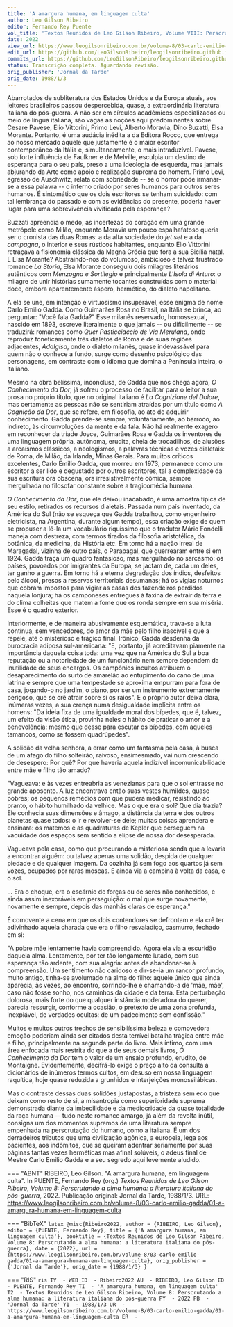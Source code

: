 ```yaml
---
title: 'A amargura humana, em linguagem culta'
author: Leo Gilson Ribeiro
editor: Fernando Rey Puente
vol_title: 'Textos Reunidos de Leo Gilson Ribeiro, Volume VIII: Perscrutando a alma humana: a literatura italiana do pós-guerra'
date: 2022
view_url: https://www.leogilsonribeiro.com.br/volume-8/03-carlo-emilio-gadda/01-a-amargura-humana-em-linguagem-culta
edit_url: https://github.com/LeoGilsonRibeiro/leogilsonribeiro.github.io/edit/main/docs/markdown/volume-8/03-carlo-emilio-gadda/01-a-amargura-humana-em-linguagem-culta.md
commits_url: https://github.com/LeoGilsonRibeiro/leogilsonribeiro.github.io/commits/main/docs/markdown/volume-8/03-carlo-emilio-gadda/01-a-amargura-humana-em-linguagem-culta.md
status: Transcrição completa. Aguardando revisão.
orig_publisher: 'Jornal da Tarde'
orig_date: 1988/1/3
---
```


Abarrotados de subliteratura dos Estados Unidos e da Europa atuais, aos leitores brasileiros passou despercebida, quase, a extraordinária literatura italiana do pós-guerra. A não ser em círculos acadêmicos especializados ou meio de língua italiana, são vagas as noções aqui predominantes sobre Cesare Pavese, Elio Vittorini, Primo Levi, Alberto Moravia, Dino Buzatti, Elsa Morante. Portanto, é uma audácia inédita a da Editora Rocco, que entrega ao nosso mercado aquele que justamente é o maior escritor contemporâneo da Itália e, simultaneamente, o mais intraduzível. Pavese, sob forte influência de Faulkner e de Melville, esculpia um destino de esperança para o seu país, preso a uma ideologia de esquerda, mas jamais abjurando da Arte como apoio e realização suprema do homem. Primo Levi, egresso de Auschwitz, relata com sobriedade -- se o horror pode irmanar-se a essa palavra -- o inferno criado por seres humanos para outros seres humanos. É sintomático que os dois escritores se tenham suicidado: com tal lembrança do passado e com as evidências do presente, poderia haver lugar para uma sobrevivência vivificada pela esperança?

Buzzati apreendia o medo, as incertezas do coração em uma grande metrópole como Milão, enquanto Moravia um pouco espalhafatoso queria ser o cronista das duas Romas: a da alta sociedade do *jet set* e a da *campagna*, o interior e seus rústicos habitantes, enquanto Elio Vittorini retraçava a fisionomia clássica da Magna Grécia que fora a sua Sicília natal. E Elsa Morante? Abstraindo-nos do volumoso, ambicioso e talvez frustrado romance *La Storia*, Elsa Morante conseguiu dois milagres literários autênticos com *Menzogna e Sortilegio* e principalmente *L'Isola di Arturo*: o milagre de unir histórias sumamente tocantes construídas com o material doce, embora aparentemente áspero, hermético, do dialeto napolitano.

A ela se une, em intenção e virtuosismo insuperável, esse enigma de nome Carlo Emilio Gadda. Como Guimarães Rosa no Brasil, na Itália se brinca, ao perguntar: "Você fala Gadda?" Esse milanês reservado, homossexual, nascido em 1893, escreve literalmente o que jamais -- ou dificilmente -- se traduzirá: romances como *Quer Pasticciaccio de Via Merulana*, onde reproduz foneticamente três dialetos de Roma e de suas regiões adjacentes, *Adalgisa*, onde o dialeto milanês, quase indevassável para quem não o conhece a fundo, surge como desenho psicológico das personagens, em contraste com o idioma que domina a Península inteira, o italiano.

Mesmo na obra belíssima, inconclusa, de Gadda que nos chega agora, *O Conhecimento da Dor*, já sofreu o processo de facilitar para o leitor a sua prosa no próprio título, que no original italiano é *La Cognizione del Dolore*, mas certamente as pessoas não se sentiriam atraídas por um título como *A Cognição da Dor*, que se refere, em filosofia, ao ato de adquirir conhecimento. Gadda prende-se sempre, voluntariamente, ao barroco, ao indireto, às circunvoluções da mente e da fala. Não há realmente exagero em reconhecer da tríade Joyce, Guimarães Rosa e Gadda os inventores de uma linguagem própria, autônoma, erudita, cheia de trocadilhos, de alusões a arcaísmos clássicos, a neologismos, a palavras técnicas e vozes dialetais: de Roma, de Milão, da Irlanda, Minas Gerais. Para muitos críticos excelentes, Carlo Emilio Gadda, que morreu em 1973, permanece como um escritor a ser lido e degustado por outros escritores, tal a complexidade da sua escritura ora obscena, ora irresistivelmente cômica, sempre mergulhada no filosofar constante sobre a tragicomédia humana.

*O Conhecimento da Dor*, que ele deixou inacabado, é uma amostra típica de seu estilo, retirados os recursos dialetais. Passada num país inventado, da América do Sul (não se esqueça que Gadda trabalhou, como engenheiro eletricista, na Argentina, durante algum tempo), essa criação exige de quem se propuser a lê-la um vocabulário riquíssimo que o tradutor Mário Fondelli maneja com destreza, com termos tirados da filosofia aristotélica, da botânica, da medicina, da História etc. Em torno há a nação irreal de Maragadal, vizinha de outro país, o Parapagal, que guerrearam entre si em 1924. Gadda traça um quadro fantasioso, mas mergulhado no sarcasmo: os países, povoados por imigrantes da Europa, se jactam de, cada um deles, ter ganho a guerra. Em torno há a eterna degradação dos índios, desfeitos pelo álcool, presos a reservas territoriais desumanas; há os vigias noturnos que cobram impostos para vigiar as casas dos fazendeiros perdidos naquela lonjura; há os camponeses entregues à faxina de extrair da terra e do clima colheitas que matem a fome que os ronda sempre em sua miséria. Esse é o quadro exterior.

Interiormente, e de maneira abusivamente esquemática, trava-se a luta contínua, sem vencedores, do amor da mãe pelo filho irascível e que a repele, até o misterioso e trágico final. Irônico, Gadda desdenha da burocracia adiposa sul-americana: "E, portanto, já acreditavam piamente na importância daquela coisa toda: uma vez que na América do Sul a boa reputação ou a notoriedade de um funcionário nem sempre dependem da inutilidade de seus encargos. Os campônios incultos atribuem o desaparecimento do surto de amarelão ao entupimento do cano de uma latrina e sempre que uma tempestade se aproxima empurram para fora de casa, jogando-o no jardim, o piano, por ser um instrumento extremamente perigoso, que se crê atrair sobre si os raios". E o próprio autor deixa clara, inúmeras vezes, a sua crença numa desigualdade implícita entre os homens: "Da ideia fixa de uma igualdade moral dos bípedes, que é, talvez, um efeito da visão ética, provinha neles o hábito de praticar o amor e a benevolência: mesmo que desse para escutar os bípedes, com aqueles tamancos, como se fossem quadrúpedes".

A solidão da velha senhora, a errar como um fantasma pela casa, à busca de um afago do filho solteirão, raivoso, ensimesmado, vai num crescendo de desespero: Por quê? Por que haveria aquela indizível incomunicabilidade entre mãe e filho tão amado?

"Vagueava: e às vezes entreabria as venezianas para que o sol entrasse no grande aposento. A luz encontrava então suas vestes humildes, quase pobres; os pequenos remédios com que pudera medicar, resistindo ao pranto, o hábito humilhado da velhice. Mas o que era o sol? Que dia trazia? Ele conhecia suas dimensões e âmago, a distância da terra e dos outros planetas quase todos: o ir e revolver-se dele; muitas coisas aprendera e ensinara: os matemos e as quadraturas de Kepler que perseguem na vacuidade dos espaços sem sentido a elipse de nossa dor desesperada.

Vagueava pela casa, como que procurando a misteriosa senda que a levaria a encontrar alguém: ou talvez apenas uma solidão, despida de qualquer piedade e de qualquer imagem. Da cozinha já sem fogo aos quartos já sem vozes, ocupados por raras moscas. E ainda via a campina à volta da casa, e o sol.

\... Era o choque, era o escárnio de forças ou de seres não conhecidos, e ainda assim inexoráveis em perseguição: o mal que surge novamente, novamente e sempre, depois das manhãs claras de esperança."

É comovente a cena em que os dois contendores se defrontam e ela crê ter adivinhado aquela charada que era o filho resvaladiço, casmurro, fechado em si:

"A pobre mãe lentamente havia compreendido. Agora ela via a escuridão daquela alma. Lentamente, por ter tão longamente lutado, com sua esperança tão ardente, com sua alegria: antes de abandonar-se à compreensão. Um sentimento não caridoso e dir-se-ia um rancor profundo, muito antigo, tinha-se avolumado na alma do filho: aquele único que ainda aparecia, às vezes, ao encontro, sorrindo-lhe e chamando-a de 'mãe, mãe', caso não fosse sonho, nos caminhos da cidade e da terra. Esta perturbação dolorosa, mais forte do que qualquer instância moderadora do querer, parecia ressurgir, conforme a ocasião, o pretexto de uma zona profunda, inexpiável, de verdades ocultas: de um padecimento sem confissão."

Muitos e muitos outros trechos de sensibilíssima beleza e comovedora emoção poderiam ainda ser citados desta terrível batalha trágica entre mãe e filho, principalmente na segunda parte do livro. Mais íntimo, com uma área enfocada mais restrita do que a de seus demais livros, *O Conhecimento da Dor* tem o valor de um ensaio profundo, erudito, de Montaigne. Evidentemente, decifrá-lo exige o preço alto da consulta a dicionários de inúmeros termos cultos, em desuso em nossa linguagem raquítica, hoje quase reduzida a grunhidos e interjeições monossilábicas.

Mas o contraste dessas duas solidões justapostas, a tristeza sem eco que deixam como resto de si, a misantropia como superioridade suprema demonstrada diante da imbecilidade e da mediocridade da quase totalidade da raça humana -- tudo neste romance amargo, já além da revolta inútil, consigna um dos momentos supremos de uma literatura sempre empenhada na perscrutação do humano, como a italiana. É um dos derradeiros tributos que uma civilização agônica, a europeia, lega aos pacientes, aos indômitos, que se queiram adentrar seriamente por suas páginas tantas vezes herméticas mas afinal solúveis, o adeus final de Mestre Carlo Emilio Gadda e a seu segredo aqui levemente aludido.


=== "ABNT"
    RIBEIRO, Leo Gilson. "A amargura humana, em linguagem culta". In PUENTE, Fernando Rey (org.) <em>Textos Reunidos de Leo Gilson Ribeiro, Volume 8: Perscrutando a alma humana: a literatura italiana do pós-guerra</em>, 2022. Publicação original: Jornal da Tarde, 1988/1/3. URL: <a href="stable_url">https://www.leogilsonribeiro.com.br/volume-8/03-carlo-emilio-gadda/01-a-amargura-humana-em-linguagem-culta</a>

=== "BibTeX"
    ```latex
    @misc{Ribeiro2022,
    author = {RIBEIRO, Leo Gilson},
    editor = {PUENTE, Fernando Rey},
    title = {'A amargura humana, em linguagem culta'},
    booktitle = {Textos Reunidos de Leo Gilson Ribeiro, Volume 8: Perscrutando a alma humana: a literatura italiana do pós-guerra},
    date = {2022},
    url = {https://www.leogilsonribeiro.com.br/volume-8/03-carlo-emilio-gadda/01-a-amargura-humana-em-linguagem-culta},
    orig_publisher = {'Jornal da Tarde'},
    orig_date = {1988/1/3}
    }
    ```

=== "RIS"
    ```ris
    TY  - WEB
    ID  - Ribeiro2022
    AU  - RIBEIRO, Leo Gilson
    ED  - PUENTE, Fernando Rey
    TI  - 'A amargura humana, em linguagem culta'
    T2  - Textos Reunidos de Leo Gilson Ribeiro, Volume 8: Perscrutando a alma humana: a literatura italiana do pós-guerra
    PY  - 2022
    PB  - 'Jornal da Tarde'
    Y1  - 1988/1/3
    UR  - https://www.leogilsonribeiro.com.br/volume-8/03-carlo-emilio-gadda/01-a-amargura-humana-em-linguagem-culta
    ER  - 
    ```
